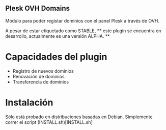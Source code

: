 Plesk OVH Domains
-----------------

Módulo para poder registar dominios con el panel Plesk a través de OVH.

A pesar de estar etiquetado como STABLE, ** este plugin se encuentra en desarrollo, actualmente es una versión ALPHA. **

Capacidades del plugin
======================
*  Registro de nuevos dominios
*  Renovación de dominios
*  Transferencia de dominios

Instalación
===========
Sólo está probado en distribuciones basadas en Debian. Simplemente correr el script (INSTALL.sh)[INSTALL.sh]

